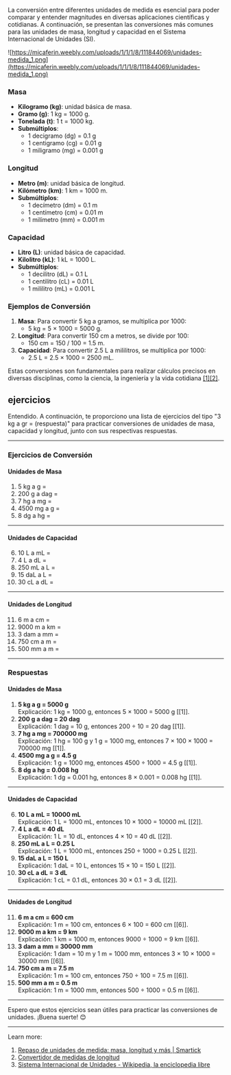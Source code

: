 La conversión entre diferentes unidades de medida es esencial para poder comparar y entender magnitudes en diversas aplicaciones científicas y cotidianas. A continuación, se presentan las conversiones más comunes para las unidades de masa, longitud y capacidad en el Sistema Internacional de Unidades (SI).

![https://micaferin.weebly.com/uploads/1/1/1/8/111844069/unidades-medida_1.png](https://micaferin.weebly.com/uploads/1/1/1/8/111844069/unidades-medida_1.png)
### Masa

- **Kilogramo (kg)**: unidad básica de masa.
- **Gramo (g)**: 1 kg = 1000 g.
- **Tonelada (t)**: 1 t = 1000 kg.
- **Submúltiplos**:
    - 1 decigramo (dg) = 0.1 g
    - 1 centigramo (cg) = 0.01 g
    - 1 miligramo (mg) = 0.001 g

### Longitud

- **Metro (m)**: unidad básica de longitud.
- **Kilómetro (km)**: 1 km = 1000 m.
- **Submúltiplos**:
    - 1 decímetro (dm) = 0.1 m
    - 1 centímetro (cm) = 0.01 m
    - 1 milímetro (mm) = 0.001 m

### Capacidad

- **Litro (L)**: unidad básica de capacidad.
- **Kilolitro (kL)**: 1 kL = 1000 L.
- **Submúltiplos**:
    - 1 decilitro (dL) = 0.1 L
    - 1 centilitro (cL) = 0.01 L
    - 1 mililitro (mL) = 0.001 L

### Ejemplos de Conversión

1. **Masa**: Para convertir 5 kg a gramos, se multiplica por 1000:
    - 5 kg = 5 × 1000 = 5000 g.
2. **Longitud**: Para convertir 150 cm a metros, se divide por 100:
    - 150 cm = 150 / 100 = 1.5 m.
3. **Capacidad**: Para convertir 2.5 L a mililitros, se multiplica por 1000:
    - 2.5 L = 2.5 × 1000 = 2500 mL.

Estas conversiones son fundamentales para realizar cálculos precisos en diversas disciplinas, como la ciencia, la ingeniería y la vida cotidiana [[1]](https://www.smartick.es/blog/matematicas/medidas-y-datos/unidades-de-medida/)[[2]](https://www.omnicalculator.com/es/conversion/convertidor-de-medidas-longitud).

## ejercicios 

Entendido. A continuación, te proporciono una lista de ejercicios del tipo "3 kg a gr = (respuesta)" para practicar conversiones de unidades de masa, capacidad y longitud, junto con sus respectivas respuestas.

---

### **Ejercicios de Conversión**

#### **Unidades de Masa**
1. 5 kg a g =  
2. 200 g a dag =  
3. 7 hg a mg =  
4. 4500 mg a g =  
5. 8 dg a hg =  

---

#### **Unidades de Capacidad**
6. 10 L a mL =  
7. 4 L a dL =  
8. 250 mL a L =  
9. 15 daL a L =  
10. 30 cL a dL =  

---

#### **Unidades de Longitud**
11. 6 m a cm =  
12. 9000 m a km =  
13. 3 dam a mm =  
14. 750 cm a m =  
15. 500 mm a m =  

---

### **Respuestas**

#### **Unidades de Masa**
1. **5 kg a g = 5000 g**  
   Explicación: 1 kg = 1000 g, entonces 5 × 1000 = 5000 g [[1]].  
2. **200 g a dag = 20 dag**  
   Explicación: 1 dag = 10 g, entonces 200 ÷ 10 = 20 dag [[1]].  
3. **7 hg a mg = 700000 mg**  
   Explicación: 1 hg = 100 g y 1 g = 1000 mg, entonces 7 × 100 × 1000 = 700000 mg [[1]].  
4. **4500 mg a g = 4.5 g**  
   Explicación: 1 g = 1000 mg, entonces 4500 ÷ 1000 = 4.5 g [[1]].  
5. **8 dg a hg = 0.008 hg**  
   Explicación: 1 dg = 0.001 hg, entonces 8 × 0.001 = 0.008 hg [[1]].  

---

#### **Unidades de Capacidad**
6. **10 L a mL = 10000 mL**  
   Explicación: 1 L = 1000 mL, entonces 10 × 1000 = 10000 mL [[2]].  
7. **4 L a dL = 40 dL**  
   Explicación: 1 L = 10 dL, entonces 4 × 10 = 40 dL [[2]].  
8. **250 mL a L = 0.25 L**  
   Explicación: 1 L = 1000 mL, entonces 250 ÷ 1000 = 0.25 L [[2]].  
9. **15 daL a L = 150 L**  
   Explicación: 1 daL = 10 L, entonces 15 × 10 = 150 L [[2]].  
10. **30 cL a dL = 3 dL**  
    Explicación: 1 cL = 0.1 dL, entonces 30 × 0.1 = 3 dL [[2]].  

---

#### **Unidades de Longitud**
11. **6 m a cm = 600 cm**  
    Explicación: 1 m = 100 cm, entonces 6 × 100 = 600 cm [[6]].  
12. **9000 m a km = 9 km**  
    Explicación: 1 km = 1000 m, entonces 9000 ÷ 1000 = 9 km [[6]].  
13. **3 dam a mm = 30000 mm**  
    Explicación: 1 dam = 10 m y 1 m = 1000 mm, entonces 3 × 10 × 1000 = 30000 mm [[6]].  
14. **750 cm a m = 7.5 m**  
    Explicación: 1 m = 100 cm, entonces 750 ÷ 100 = 7.5 m [[6]].  
15. **500 mm a m = 0.5 m**  
    Explicación: 1 m = 1000 mm, entonces 500 ÷ 1000 = 0.5 m [[6]].  

---

Espero que estos ejercicios sean útiles para practicar las conversiones de unidades. ¡Buena suerte! 😊

---

Learn more:

1. [Repaso de unidades de medida: masa, longitud y más | Smartick](https://www.smartick.es/blog/matematicas/medidas-y-datos/unidades-de-medida/)
2. [Convertidor de medidas de longitud](https://www.omnicalculator.com/es/conversion/convertidor-de-medidas-longitud)
3. [Sistema Internacional de Unidades - Wikipedia, la enciclopedia libre](https://es.wikipedia.org/wiki/Sistema_Internacional_de_Unidades)